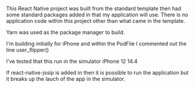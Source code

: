 This React Native project was built from the standard template then had some standard packages added in that my application will use. There is no application code within this project other than what came in the template.

Yarn was used as the package manager to build.

I'm building initially for iPhone and within the PodFile I commented out the line user_flipper()

I've tested that this run in the simulator iPhone 12 14.4

If react-native-jssip is added in then it is possible to run the application but it breaks up the lauch of the app in the simulator.
